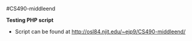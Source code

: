 #CS490-middleend

__Testing PHP script__
* Script can be found at http://osl84.njit.edu/~ejp9/CS490-middleend/
